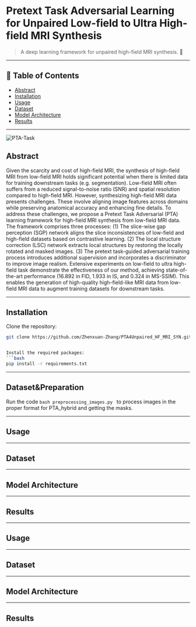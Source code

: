 # Pretext Task Adversarial Learning for Unpaired Low-field to Ultra High-field MRI Synthesis

> A deep learning framework for unpaired high-field MRI synthesis. 🚀  

---

## 📖 Table of Contents
- [Abstract](#Abstract)
- [Installation](#installation)
- [Usage](#usage)
- [Dataset](#dataset)
- [Model Architecture](#model-architecture)
- [Results](#results)

---
![PTA-Task](fig1_miccai.png) 
## Abstract
Given the scarcity and cost of high-field MRI, the synthesis of high-field MRI from low-field MRI holds significant potential when there is limited data for training downstream tasks (e.g. segmentation). Low-field MRI often suffers from a reduced signal-to-noise ratio (SNR) and spatial resolution compared to high-field MRI. However, synthesizing high-field MRI data presents challenges. These involve aligning image features across domains while preserving anatomical accuracy and enhancing fine details. To address these challenges, we propose a Pretext Task Adversarial (PTA) learning framework for high-field MRI synthesis from low-field MRI data. The framework comprises three processes: (1) The slice-wise gap perception (SGP) network aligns the slice inconsistencies of low-field and high-field datasets based on contrastive learning. (2) The local structure correction (LSC) network extracts local structures by restoring the locally rotated and masked images. (3) The pretext task-guided adversarial training process introduces additional supervision and incorporates a discriminator to improve image realism. Extensive experiments on low-field to ultra high-field task demonstrate the effectiveness of our method, achieving state-of-the-art performance (16.892 in FID, 1.933 in IS, and 0.324 in MS-SSIM). This enables the generation of high-quality high-field-like MRI data from low-field MRI data to augment training datasets for downstream tasks.

---

## Installation
Clone the repository:
```bash
git clone https://github.com/Zhenxuan-Zhang/PTA4Unpaired_HF_MRI_SYN.git


Install the required packages:
```bash
pip install -r requirements.txt
```

---
## Dataset&Preparation
Run the code ```bash preprocessing_images.py ``` to process images in the proper format for PTA_hybrid and getting the masks.

---
## Usage

---

## Dataset

---

## Model Architecture

---

## Results

---

## Usage

---

## Dataset

---

## Model Architecture

---

## Results
